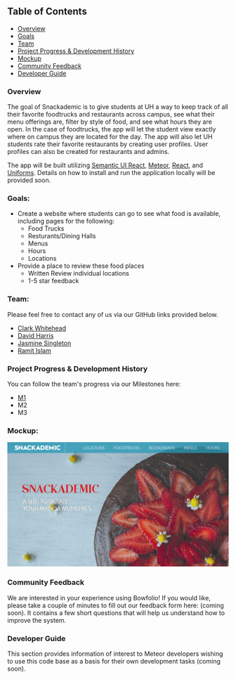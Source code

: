 
## Table of Contents
* [Overview](#overview)
* [Goals](#goals)
* [Team](#team)
* [Project Progress & Development History](#project-progress--development-history)
* [Mockup](#mockup)
* [Community Feedback](#community-feedback)
* [Developer Guide](#developer-guide)


### Overview
The goal of Snackademic is to give students at UH a way to keep track of all their favorite foodtrucks and restaurants across campus, see what their menu offerings are, filter by style of food, and see what hours they are open. In the case of foodtrucks, the app will let the student view exactly where on campus they are located for the day. The app will also let UH students rate their favorite restaurants by creating user profiles. User profiles can also be created for restaurants and admins.

The app will be built utilizing [Semantic UI React](https://react.semantic-ui.com/), [Meteor](https://www.meteor.com/), [React](https://reactjs.org/), and [Uniforms](https://uniforms.tools/). Details on how to install and run the application locally will be provided soon.


### Goals:
  * Create a website where students can go to see what food is available, including pages for the following:
    * Food Trucks
    * Resturants/Dining Halls
    * Menus
    * Hours
    * Locations
  * Provide a place to review these food places
    * Written Review individual locations
    * 1-5 star feedback
    
    
### Team:
Please feel free to contact any of us via our GitHub links provided below.
* [Clark Whitehead](https://github.com/Clark-Whitehead)
* [David Harris](https://github.com/Devoider)
* [Jasmine Singleton](https://github.com/jrsingleton)
* [Ramit Islam](https://github.com/ramytramit)




### Project Progress & Development History
You can follow the team's progress via our Milestones here:
* [M1](https://github.com/the-back-corner/snackademic/projects/1)
* M2
* M3


### Mockup:

![](images/mockup.png)


### Community Feedback

We are interested in your experience using Bowfolio! If you would like, please take a couple of minutes to fill out our feedback form here: (coming soon). It contains a few short questions that will help us understand how to improve the system.


### Developer Guide
This section provides information of interest to Meteor developers wishing to use this code base as a basis for their own development tasks (coming soon).